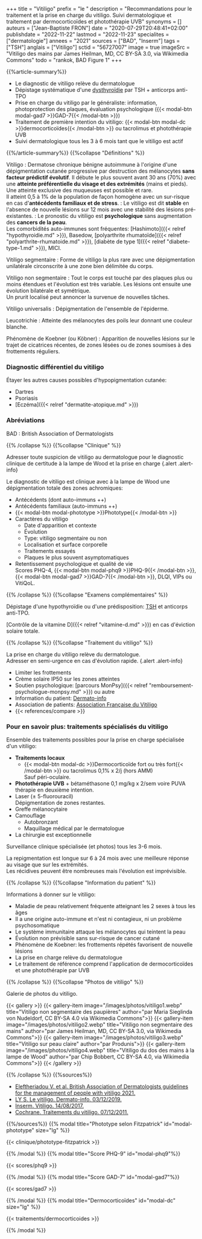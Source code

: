 +++
title = "Vitiligo"
prefix = "le "
description = "Recommandations pour le traitement et la prise en charge du vitiligo. Suivi dermatologique et traitement par dermocorticoïdes et photothérapie UVB"
synonyms = []
auteurs = ["Jean-Baptiste FRON"]
date = "2020-07-29T20:48:41+02:00"
publishdate = "2022-11-22"
lastmod = "2022-11-23"
specialites = ["dermatologie"]
annees = "2021"
sources = ["BAD", "Inserm"]
tags = ["TSH"]
anglais = ["Vitiligo"]
sctid = "56727007"
image = true
imageSrc = "Vitiligo des mains par James Heilman, MD, CC BY-SA 3.0, via Wikimedia Commons"
todo = "rankok, BAD Figure 1"
+++

{{%article-summary%}}

- Le diagnostic de vitiligo relève du dermatologue
- Dépistage systématique d'une [dysthyroïdie](/tags/tsh/) par TSH + anticorps anti-TPO
- Prise en charge du vitiligo par le généraliste: information, photoprotection des plaques, évaluation psychologique ({{< modal-btn modal-gad7 >}}GAD-7{{< /modal-btn >}})
- Traitement de première intention du vitiligo: {{< modal-btn modal-dc >}}dermocorticoïdes{{< /modal-btn >}} ou tacrolimus et photothérapie UVB
- Suivi dermatologique tous les 3 à 6 mois tant que le vitiligo est actif

{{%/article-summary%}}
{{%collapse "Définitions" %}}

Vitiligo
: Dermatose chronique bénigne autoimmune à l'origine d'une dépigmentation cutanée progressive par destruction des mélanocytes **sans facteur prédictif évolutif**. Il débute le plus souvent avant 30 ans (70%) avec une **atteinte préférentielle du visage et des extrémités** (mains et pieds).  
Une atteinte exclusive des muqueuses est possible et rare.  
Il atteint 0,5 à 1% de la population de façon homogène avec un sur-risque en cas d'**antécédents familiaux et de stress**.
: Le vitiligo est dit **stable** en l'absence de nouvelle lésions sur 12 mois avec une stabilité des lésions pré-existantes.
: Le pronostic du vitiligo est **psychologique** sans augmentation des **cancers de la peau**.  
Les comorbidités auto-immunes sont fréquentes: [Hashimoto]({{< relref "hypothyroidie.md" >}}), Basedow, [polyarthrite rhumatoïde]({{< relref "polyarthrite-rhumatoide.md" >}}), [diabète de type 1]({{< relref "diabete-type-1.md" >}}), MICI.

Vitiligo segmentaire
: Forme de vitiligo la plus rare avec une dépigmentation unilatérale circonscrite à une zone bien délimitée du corps.

Vitiligo non segmentaire
: Tout le corps est touché par des plaques plus ou moins étendues et l'évolution est très variable. Les lésions ont ensuite une évolution bilatérale et symétrique.  
Un prurit localisé peut annoncer la survenue de nouvelles tâches.

Vitiligo universalis
: Dépigmentation de l'ensemble de l'épiderme.

Leucotrichie
: Atteinte des mélanocytes des poils leur donnant une couleur blanche.

Phénomène de Koebner (ou Köbner)
: Apparition de nouvelles lésions sur le trajet de cicatrices récentes, de zones lésées ou de zones soumises à des frottements réguliers.

### Diagnostic différentiel du vitiligo

Étayer les autres causes possibles d'hypopigmentation cutanée:

- Dartres
- Psoriasis
- [Eczéma]({{< relref "dermatite-atopique.md" >}})

### Abréviations

BAD
: British Association of Dermatologists

{{% /collapse %}}
{{%collapse "Clinique" %}}

Adresser toute suspicion de vitiligo au dermatologue pour le diagnostic clinique de certitude à la lampe de Wood et la prise en charge
{.alert .alert-info}

Le diagnostic de vitiligo est clinique avec à la lampe de Wood une dépigmentation totale des zones achromiques:

- Antécédents (dont auto-immuns ++)
- Antécédents familiaux (auto-immuns ++)
- {{< modal-btn modal-phototype >}}Phototype{{< /modal-btn >}}
- Caractères du vitiligo
  - Date d'apparition et contexte
  - Évolution
  - Type: vitiligo segmentaire ou non
  - Localisation et surface corporelle
  - Traitements essayés
  - Plaques le plus souvent asymptomatiques
- Retentissement psychologique et qualité de vie  
  Scores PHQ-4, {{< modal-btn modal-phq9 >}}PHQ-9{{< /modal-btn >}}, {{< modal-btn modal-gad7 >}}GAD-7{{< /modal-btn >}}, DLQI, VIPs ou VitiQoL.

{{% /collapse %}}
{{%collapse "Examens complémentaires" %}}

Dépistage d'une hypothyroïdie ou d'une prédisposition: [TSH](/tags/tsh/) et anticorps anti-TPO.

[Contrôle de la vitamine D]({{< relref "vitamine-d.md" >}}) en cas d'éviction solaire totale.

{{% /collapse %}}
{{%collapse "Traitement du vitiligo" %}}

La prise en charge du vitiligo relève du dermatologue.  
Adresser en semi-urgence en cas d'évolution rapide.
{.alert .alert-info}

- Limiter les frottements
- Crème solaire IP50 sur les zones atteintes
- Soutien psychologique: [parcours MonPsy]({{< relref "remboursement-psychologue-monpsy.md" >}}) ou autre
- Information du patient: [Dermato-info](https://dermato-info.fr/fr/les-maladies-de-la-peau/vitiligo-quand-la-peau-perd-son-pigment)
- Association de patients: [Association Française du Vitiligo](https://www.afvitiligo.com/comprendre-le-vitiligo/les-traitements-du-vitiligo/)
- {{< references/compare >}}

### Pour en savoir plus: traitements spécialisés du vitiligo

Ensemble des traitements possibles pour la prise en charge spécialisée d'un vitiligo:

- **Traitements locaux**
  - {{< modal-btn modal-dc >}}Dermocorticoïde fort ou très fort{{< /modal-btn >}} ou tacrolimus 0,1% x 2/j (hors AMM)  
    Sauf péri-oculaire.
- **Photothérapie UVB** + bétaméthasone 0,1 mg/kg x 2/sem voire PUVA thérapie en deuxième intention.
- Laser (± 5-fluorouracil)  
  Dépigmentation de zones restantes.
- Greffe mélanocytaire
- Camouflage
  - Autobronzant
  - Maquillage médical par le dermatologue
- La chirurgie est exceptionnelle

Surveillance clinique spécialisée (et photos) tous les 3-6 mois.

La repigmentation est longue sur 6 à 24 mois avec une meilleure réponse au visage que sur les extrémités.  
Les récidives peuvent être nombreuses mais l'évolution est imprévisible.

{{% /collapse %}}
{{%collapse "Information du patient" %}}

Informations à donner sur le vitiligo:

- Maladie de peau relativement fréquente atteignant les 2 sexes à tous les âges
- Il a une origine auto-immune et n'est ni contagieux, ni un problème psychosomatique
- Le système immunitaire attaque les mélanocytes qui teintent la peau
- Évolution non prévisible sans sur-risque de cancer cutané
- Phénomène de Koebner: les frottements répétés favorisent de nouvelle lésions
- La prise en charge relève du dermatologue
- Le traitement de référence comprend l'application de dermocorticoïdes et une photothérapie par UVB

{{% /collapse %}}
{{%collapse "Photos de vitiligo" %}}

Galerie de photos du vitiligo.

{{< gallery >}}
{{< gallery-item image="/images/photos/vitiligo1.webp" title="Vitiligo non segmentaire des paupières" author="par Maria Sieglinda von Nudeldorf, CC BY-SA 4.0 via Wikimedia Commons">}}
{{< gallery-item image="/images/photos/vitiligo2.webp" title="Vitiligo non segmentaire des mains" author="par James Heilman, MD, CC BY-SA 3.0, via Wikimedia Commons">}}
{{< gallery-item image="/images/photos/vitiligo3.webp" title="Vitiligo sur peau claire" author="par Produnis">}}
{{< gallery-item image="/images/photos/vitiligo4.webp" title="Vitiligo du dos des mains à la lampe de Wood" author="par Chip Bobbert, CC BY-SA 4.0, via Wikimedia Commons">}}
{{< /gallery >}}

{{% /collapse %}}
{{%sources%}}

- [Eleftheriadou V. et al. British Association of Dermatologists guidelines for the management of people with vitiligo 2021.](https://onlinelibrary.wiley.com/doi/10.1111/bjd.20596)
- [LY S. Le vitiligo. Dermato-info. 03/12/2019.](https://dermato-info.fr/fr/les-maladies-de-la-peau/vitiligo-quand-la-peau-perd-son-pigment)
- [Inserm. Vitiligo. 14/08/2017.](https://www.inserm.fr/information-en-sante/dossiers-information/vitiligo)
- [Cochrane. Traitements du vitiligo. 07/12/2011.](https://www.cochrane.org/fr/CD003263/SKIN_traitements-du-vitiligo-maladie-entrainant-une-perte-de-la-couleur-de-la-peau-en-plaques)

{{%/sources%}}
{{% modal title="Phototype selon Fitzpatrick" id="modal-phototype" size="lg" %}}

{{< clinique/phototype-fitzpatrick >}}

{{% /modal %}}
{{% modal title="Score PHQ-9" id="modal-phq9"%}}

{{< scores/phq9 >}}

{{% /modal %}}
{{% modal title="Score GAD-7" id="modal-gad7"%}}

{{< scores/gad7 >}}

{{% /modal %}}
{{% modal title="Dermocorticoïdes" id="modal-dc" size="lg" %}}

{{< traitements/dermocorticoides >}}

{{% /modal %}}
